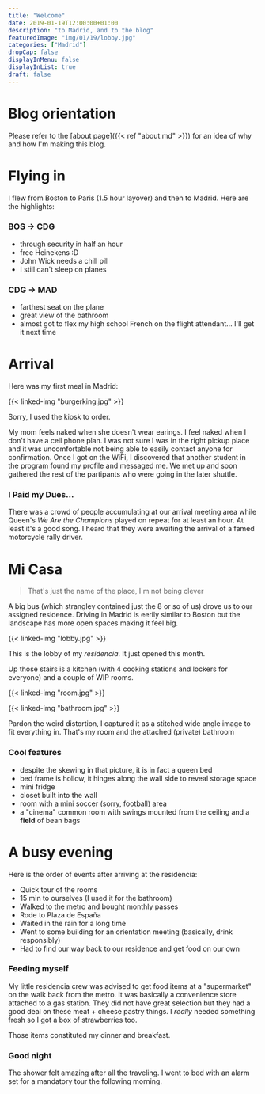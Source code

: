 ```yaml
---
title: "Welcome"
date: 2019-01-19T12:00:00+01:00
description: "to Madrid, and to the blog"
featuredImage: "img/01/19/lobby.jpg"
categories: ["Madrid"]
dropCap: false
displayInMenu: false
displayInList: true
draft: false
---
```


# Blog orientation

Please refer to the [about page]({{< ref "about.md" >}}) for an idea of why and how I'm making this blog.


# Flying in

I flew from Boston to Paris (1.5 hour layover) and then to Madrid. Here are the highlights:

### BOS → CDG

* through security in half an hour
* free Heinekens :D
* John Wick needs a chill pill
* I still can't sleep on planes

### CDG → MAD

* farthest seat on the plane
* great view of the bathroom
* almost got to flex my high school French on the flight attendant... I'll get it next time

# Arrival

Here was my first meal in Madrid:

{{< linked-img "burgerking.jpg" >}}

Sorry, I used the kiosk to order.

My mom feels naked when she doesn't wear earings. I feel naked when I don't have a cell phone plan. I was not sure I was in the right pickup place and it was uncomfortable not being able to easily contact anyone for confirmation. Once I got on the WiFi, I discovered that another student in the program found my profile and messaged me. We met up and soon gathered the rest of the partipants who were going in the later shuttle.


### I Paid my Dues...

There was a crowd of people accumulating at our arrival meeting area while Queen's *We Are the Champions* played on repeat for at least an hour. At least it's a good song. I heard that they were awaiting the arrival of a famed motorcycle rally driver.

# Mi Casa

 > That's just the name of the place, I'm not being clever

A big bus (which strangley contained just the 8 or so of us) drove us to our assigned residence. Driving in Madrid is eerily similar to Boston but the landscape has more open spaces making it feel big.

{{< linked-img "lobby.jpg" >}}

This is the lobby of my *residencia*. It just opened this month.

Up those stairs is a kitchen (with 4 cooking stations and lockers for everyone) and a couple of WIP rooms.

{{< linked-img "room.jpg" >}}

{{< linked-img "bathroom.jpg" >}}

Pardon the weird distortion, I captured it as a stitched wide angle image to fit everything in. That's my room and the attached (private) bathroom

### Cool features

* despite the skewing in that picture, it is in fact a queen bed
* bed frame is hollow, it hinges along the wall side to reveal storage space
* mini fridge
* closet built into the wall
* room with a mini soccer (sorry, football) area
* a "cinema" common room with swings mounted from the ceiling and a **field** of bean bags


# A busy evening

Here is the order of events after arriving at the residencia:

* Quick tour of the rooms
* 15 min to ourselves (I used it for the bathroom)
* Walked to the metro and bought monthly passes
* Rode to Plaza de España
* Waited in the rain for a long time
* Went to some building for an orientation meeting (basically, drink responsibly)
* Had to find our way back to our residence and get food on our own

### Feeding myself

My little residencia crew was advised to get food items at a "supermarket" on the walk back from the metro. It was basically a convenience store attached to a gas station. They did not have great selection but they had a good deal on these meat + cheese pastry things. I *really* needed something fresh so I got a box of strawberries too.

Those items constituted my dinner and breakfast.

### Good night

The shower felt amazing after all the traveling. I went to bed with an alarm set for a mandatory tour the following morning.